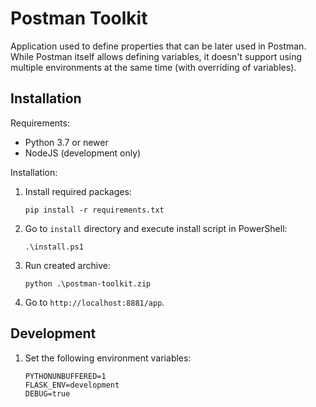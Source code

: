 # Postman Toolkit

Application used to define properties that can be later used in Postman. While Postman itself allows defining
variables, it doesn't support using multiple environments at the same time (with overriding of variables). 

## Installation

Requirements:
* Python 3.7 or newer
* NodeJS (development only)

Installation: 

1. Install required packages:
   ```
   pip install -r requirements.txt
   ```
1. Go to `install` directory and execute install script in PowerShell:
   ```
   .\install.ps1
   ``` 
1. Run created archive:
   ```
   python .\postman-toolkit.zip
   ```
1. Go to `http://localhost:8881/app`. 


## Development

1. Set the following environment variables:
    ```
    PYTHONUNBUFFERED=1
    FLASK_ENV=development
    DEBUG=true
    ```